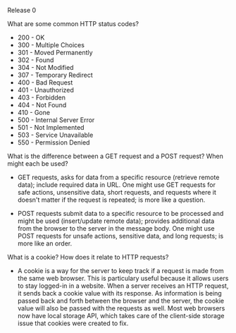 Release 0

What are some common HTTP status codes?
+ 200 - OK
+ 300 - Multiple Choices
+ 301 - Moved Permanently
+ 302 - Found
+ 304 - Not Modified
+ 307 - Temporary Redirect
+ 400 - Bad Request
+ 401 - Unauthorized
+ 403 - Forbidden
+ 404 - Not Found
+ 410 - Gone
+ 500 - Internal Server Error
+ 501 - Not Implemented
+ 503 - Service Unavailable
+ 550 - Permission Denied


What is the difference between a GET request and a POST request? When might each be used?
+ GET requests, asks for data from a specific resource (retrieve remote data); include required data in URL. One might use GET requests for safe actions, unsensitive data, short requests, and requests where it doesn't matter if the request is repeated; is more like a question.

+ POST requests submit data to a specific resource to be processed and might be used (insert/update remote data); provides additional data from the browser to the server in the message body. One might use POST requests for unsafe actions, sensitive data, and long requests; is more like an order.


What is a cookie? How does it relate to HTTP requests?
+ A cookie is a way for the server to keep track if a request is made from the same web browser. This is particulary useful because it allows users to stay logged-in in a website. When a server receives an HTTP request, it sends back a cookie value with its response. As information is being passed back and forth between the browser and the server, the cookie value will also be passed with the requests as well. Most web browsers now have local storage API, which takes care of the client-side storage issue that cookies were created to fix.

